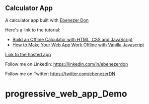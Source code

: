## Calculator App
A calculator app built with [Ebenezer Don](https://youtube.com/ebenezerdon)

Here's a link to the tutorial: 
 - [Build an Offline Calculator with HTML, CSS and JavaScript](https://youtu.be/RtgES9srcFg)
 - [How to Make Your Web App Work Offline with Vanilla Javascript](https://youtu.be/h1EhsJNVpxY)

[Link to the hosted app](https://ebenezerdon.github.io/calculator-app)

Follow me on LinkedIn: https://linkedin.com/in/ebenezerdon 

Follow me on Twitter: https://twitter.com/ebenezerDN
# progressive_web_app_Demo
